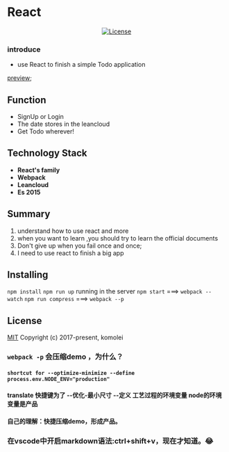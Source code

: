 # React 

<p align="center">
     <a href="https://www.komolei.cn"><img src="https://img.shields.io/npm/l/vue.svg" alt="License"></a>
</p>

### introduce 
- use React to finish a simple Todo application

[preview](https://komolei.github.io/);

## Function

- SignUp or Login 
- The date stores in the leancloud
- Get Todo wherever! 

## Technology Stack

- **React's family**
- **Webpack**
- **Leancloud**
- **Es 2015**

## Summary
1. understand how to use react and more
2. when you want to learn ,you should try to learn the official documents
3. Don't give up when you fail once and once;
4. I need to use react to finish a big app

## Installing 

`npm install`
`npm run up` running in the server
`npm start` ===> `webpack --watch`
`npm run compress` ===>  `webpack --p`

## License 

[MIT](http://opensource.org/licenses/MIT)
Copyright (c) 2017-present, komolei






### `webpack -p` 会压缩demo ，为什么？
#### `shortcut for --optimize-minimize --define process.env.NODE_ENV="production"`
#### translate 快捷键为了 --优化-最小尺寸 --定义  工艺过程的环境变量 node的环境变量是产品
#### 自己的理解：快捷压缩demo，形成产品。

### 在vscode中开启markdown语法:ctrl+shift+v，现在才知道。😂
